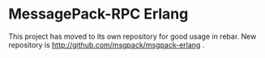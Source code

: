 MessagePack-RPC Erlang
======================

This project has moved to its own repository for good usage in rebar.
New repository is http://github.com/msgpack/msgpack-erlang .
